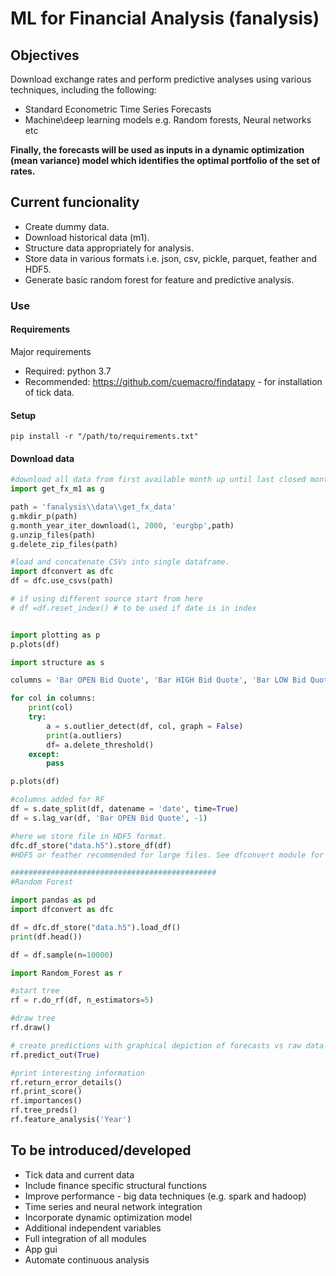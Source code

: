 
# ML for Financial Analysis (fanalysis)

## Objectives

Download exchange rates and perform predictive analyses using various techniques, including the following:

- Standard Econometric Time Series Forecasts
- Machine\deep learning models e.g. Random forests, Neural networks etc

**Finally, the forecasts will be used as inputs in a dynamic optimization (mean variance) model which identifies the optimal portfolio of the set of rates.**

## Current funcionality

- Create dummy data.
- Download historical data (m1).
- Structure data appropriately for analysis.
- Store data in various formats i.e. json, csv, pickle, parquet, feather and HDF5.
- Generate basic random forest for feature and predictive analysis.

### Use

#### Requirements

Major requirements

- Required: python 3.7
- Recommended: https://github.com/cuemacro/findatapy - for installation of tick data.

#### Setup

```shell
pip install -r "/path/to/requirements.txt"
```

#### Download data

``` python
#download all data from first available month up until last closed month.
import get_fx_m1 as g

path = 'fanalysis\\data\\get_fx_data'
g.mkdir_p(path)
g.month_year_iter_download(1, 2000, 'eurgbp',path)
g.unzip_files(path)
g.delete_zip_files(path)

#load and concatenate CSVs into single dataframe.
import dfconvert as dfc
df = dfc.use_csvs(path)

# if using different source start from here
# df =df.reset_index() # to be used if date is in index


import plotting as p
p.plots(df)

import structure as s

columns = 'Bar OPEN Bid Quote', 'Bar HIGH Bid Quote', 'Bar LOW Bid Quote', 'Bar CLOSE Bid Quote', 'Volume'

for col in columns:
    print(col)
    try:
        a = s.outlier_detect(df, col, graph = False)
        print(a.outliers)
        df= a.delete_threshold()
    except:
        pass

p.plots(df)

#columns added for RF
df = s.date_split(df, datename = 'date', time=True)
df = s.lag_var(df, 'Bar OPEN Bid Quote', -1)

#here we store file in HDF5 format.
dfc.df_store("data.h5").store_df(df)
#HDF5 or feather recommended for large files. See dfconvert module for full list of file formats.

##############################################
#Random Forest

import pandas as pd
import dfconvert as dfc

df = dfc.df_store("data.h5").load_df()
print(df.head())

df = df.sample(n=10000)

import Random_Forest as r

#start tree
rf = r.do_rf(df, n_estimators=5)

#draw tree
rf.draw()

# create predictions with graphical depiction of forecasts vs raw data
rf.predict_out(True)

#print interesting information
rf.return_error_details()
rf.print_score()
rf.importances()
rf.tree_preds()
rf.feature_analysis('Year')

```

## To be introduced/developed

- Tick data and current data
- Include finance specific structural functions
- Improve performance - big data techniques (e.g. spark and hadoop)
- Time series and neural network integration
- Incorporate dynamic optimization model
- Additional independent variables
- Full integration of all modules
- App gui
- Automate continuous analysis
